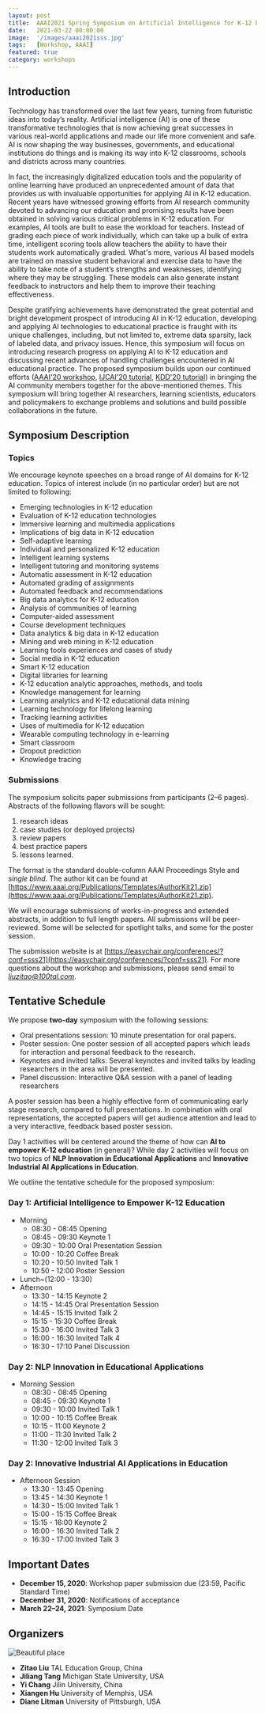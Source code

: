 ```yaml
---
layout: post
title:  AAAI2021 Spring Symposium on Artificial Intelligence for K-12 Education
date:   2021-03-22 00:00:00
image:  '/images/aaai2021sss.jpg'
tags:   [Workshop, AAAI]
featured: true
category: workshops
---
```


## Introduction

Technology has transformed over the last few years, turning from futuristic ideas into today’s reality. Artificial intelligence (AI) is one of these transformative technologies that is now achieving great successes in various real-world applications and made our life more convenient and safe. AI is now shaping the way businesses, governments, and educational institutions do things and is making its way into K-12 classrooms, schools and districts across many countries.

In fact, the increasingly digitalized education tools and the popularity of online learning have produced an unprecedented amount of data that provides us with invaluable opportunities for applying AI in K-12 education. Recent years have witnessed growing efforts from AI research community devoted to advancing our education and promising results have been obtained in solving various critical problems in K-12 education. For examples, AI tools are built to ease the workload for teachers. Instead of grading each piece of work individually, which can take up a bulk of extra time, intelligent scoring tools allow teachers the ability to have their students work automatically graded. What's more, various AI based models are trained on massive student behavioral and exercise data to have the ability to take note of a student’s strengths and weaknesses, identifying where they may be struggling. These models can also generate instant feedback to instructors and help them to improve their teaching effectiveness. 

Despite gratifying achievements have demonstrated the great potential and bright development prospect of introducing AI in K-12 education, developing and applying AI technologies to educational practice is fraught with its unique challenges, including, but not limited to, extreme data sparsity, lack of labeled data, and privacy issues. Hence, this symposium will focus on introducing research progress on applying AI to K-12 education and discussing recent advances of handling challenges encountered in AI educational practice. The proposed symposium builds upon our continued efforts ([AAAI'20 workshop](http://ai4ed.cc/workshops/aaai2020), [IJCAI'20 tutorial](http://ai4ed.cc/tutorials/ijcai2020), [KDD'20 tutorial](http://ai4ed.cc/tutorials/kdd2020)) in bringing the AI community members together for the above-mentioned themes. This symposium will bring together AI researchers, learning scientists, educators and policymakers to exchange problems and solutions and build possible collaborations in the future.


## Symposium Description

### Topics

We encourage keynote speeches on a broad range of AI domains for K-12 education. Topics of interest include  (in no particular order) but are not limited to following:

* Emerging technologies in K-12 education
* Evaluation of K-12 education technologies
* Immersive learning and multimedia applications
* Implications of big data in K-12 education
* Self-adaptive learning
* Individual and personalized K-12 education
* Intelligent learning systems
* Intelligent tutoring and monitoring systems
* Automatic assessment in K-12 education
* Automated grading of assignments
* Automated feedback and recommendations
* Big data analytics for K-12 education
* Analysis of communities of learning
* Computer-aided assessment
* Course development techniques
* Data analytics \& big data in K-12 education
* Mining and web mining in K-12 education
* Learning tools experiences and cases of study
* Social media in K-12 education
* Smart K-12 education
* Digital libraries for learning
* K-12 education analytic approaches, methods, and tools
* Knowledge management for learning
* Learning analytics and K-12 educational data mining
* Learning technology for lifelong learning
* Tracking learning activities
* Uses of multimedia for K-12 education
* Wearable computing technology in e-learning
* Smart classroom
* Dropout prediction
* Knowledge tracing

### Submissions

The symposium solicits paper submissions from participants (2–6 pages). Abstracts of the following flavors will be sought: 

1. research ideas
2. case studies (or deployed projects)
3. review papers
4. best practice papers
5. lessons learned. 

The format is the standard double-column AAAI Proceedings Style and *single blind*. The author kit can be found at [https://www.aaai.org/Publications/Templates/AuthorKit21.zip](https://www.aaai.org/Publications/Templates/AuthorKit21.zip).

We will encourage submissions of works-in-progress and extended abstracts, in addition to full length papers. All submissions will be peer-reviewed. Some will be selected for spotlight talks, and some for the poster session. 

The submission website is at [https://easychair.org/conferences/?conf=sss21](https://easychair.org/conferences/?conf=sss21). For more questions about the workshop and submissions, please send email to *liuzitao@100tal.com*.

## Tentative Schedule

We propose **two-day** symposium with the following sessions:

* Oral presentations session: 10 minute presentation for oral papers.
* Poster session: One poster session of all accepted papers which leads for interaction and personal feedback to the research.
* Keynotes and invited talks: Several keynotes and invited talks by leading researchers in the area will be presented.
* Panel discussion: Interactive Q\&A session with a panel of leading researchers

A poster session has been a highly effective form of communicating early stage research, compared to full presentations. In combination with oral representations, the accepted papers will get audience attention and lead to a very interactive, feedback based poster session.

Day 1 activities will be centered around the theme of how can **AI to empower K-12 education** (in general)? While day 2 activities will focus on two topics of **NLP Innovation in Educational Applications** and **Innovative Industrial AI Applications in Education**.


We outline the tentative schedule for the proposed symposium:

### Day 1: Artificial Intelligence to Empower K-12 Education

* Morning
  * 08:30 - 08:45 Opening
  * 08:45 - 09:30 Keynote 1 
  * 09:30 - 10:00 Oral Presentation Session
  * 10:00 - 10:20 Coffee Break
  * 10:20 - 10:50 Invited Talk 1
  * 10:50 - 12:00 Poster Session
* Lunch~(12:00 - 13:30)
* Afternoon
  * 13:30 - 14:15 Keynote 2 
  * 14:15 - 14:45 Oral Presentation Session
  * 14:45 - 15:15 Invited Talk 2
  * 15:15 - 15:30 Coffee Break
  * 15:30 - 16:00 Invited Talk 3
  * 16:00 - 16:30 Invited Talk 4
  * 16:30 - 17:10 Panel Discussion 

### Day 2: NLP Innovation in Educational Applications

* Morning Session
  * 08:30 - 08:45 Opening
  * 08:45 - 09:30 Keynote 1 
  * 09:30 - 10:00 Invited Talk 1
  * 10:00 - 10:15 Coffee Break
  * 10:15 - 11:00 Keynote 2
  * 11:00 - 11:30 Invited Talk 2
  * 11:30 - 12:00 Invited Talk 3

### Day 2: Innovative Industrial AI Applications in Education

* Afternoon Session
  * 13:30 - 13:45 Opening
  * 13:45 - 14:30 Keynote 1 
  * 14:30 - 15:00 Invited Talk 1
  * 15:00 - 15:15 Coffee Break
  * 15:15 - 16:00 Keynote 2
  * 16:00 - 16:30 Invited Talk 2
  * 16:30 - 17:00 Invited Talk 3

## Important Dates

* **December 15, 2020**: Workshop paper submission due (23:59, Pacific Standard Time)
* **December 31, 2020**: Notifications of acceptance
* **March 22–24, 2021**: Symposium Date


## Organizers

![Beautiful place]({{site.baseurl}}/images/aaai2021sss_workshop_organizers.jpg)

* **Zitao Liu** TAL Education Group, China
* **Jiliang Tang** Michigan State University, USA
* **Yi Chang** Jilin University, China
* **Xiangen Hu** University of Memphis, USA
* **Diane Litman** University of Pittsburgh, USA




